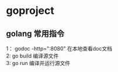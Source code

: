 # goproject
## golang 常用指令
1： godoc -http=":8080"  在本地查看doc文档</br>
2: go build  编译源文件</br>
3: go run  编译并运行源文件</br>  





